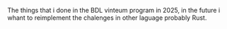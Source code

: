 The things that i done in the BDL vinteum program in 2025, in the future i whant to reimplement the chalenges in other laguage probably Rust.